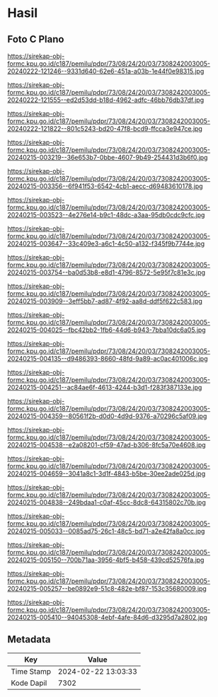 # Hasil

## Foto C Plano

https://sirekap-obj-formc.kpu.go.id/c187/pemilu/pdpr/73/08/24/20/03/7308242003005-20240222-121246--9331d640-62e6-451a-a03b-1e44f0e98315.jpg

https://sirekap-obj-formc.kpu.go.id/c187/pemilu/pdpr/73/08/24/20/03/7308242003005-20240222-121555--ed2d53dd-b18d-4962-adfc-46bb76db37df.jpg

https://sirekap-obj-formc.kpu.go.id/c187/pemilu/pdpr/73/08/24/20/03/7308242003005-20240222-121822--801c5243-bd20-47f8-bcd9-ffcca3e947ce.jpg

https://sirekap-obj-formc.kpu.go.id/c187/pemilu/pdpr/73/08/24/20/03/7308242003005-20240215-003219--36e653b7-0bbe-4607-9b49-254431d3b6f0.jpg

https://sirekap-obj-formc.kpu.go.id/c187/pemilu/pdpr/73/08/24/20/03/7308242003005-20240215-003356--6f941f53-6542-4cb1-aecc-d69483610178.jpg

https://sirekap-obj-formc.kpu.go.id/c187/pemilu/pdpr/73/08/24/20/03/7308242003005-20240215-003523--4e276e14-b9c1-48dc-a3aa-95db0cdc9cfc.jpg

https://sirekap-obj-formc.kpu.go.id/c187/pemilu/pdpr/73/08/24/20/03/7308242003005-20240215-003647--33c409e3-a6c1-4c50-a132-f345f9b7744e.jpg

https://sirekap-obj-formc.kpu.go.id/c187/pemilu/pdpr/73/08/24/20/03/7308242003005-20240215-003754--ba0d53b8-e8d1-4796-8572-5e95f7c81e3c.jpg

https://sirekap-obj-formc.kpu.go.id/c187/pemilu/pdpr/73/08/24/20/03/7308242003005-20240215-003909--3eff5bb7-ad87-4f92-aa8d-ddf5f622c583.jpg

https://sirekap-obj-formc.kpu.go.id/c187/pemilu/pdpr/73/08/24/20/03/7308242003005-20240215-004025--fbc42bb2-1fb6-44d6-b943-7bba10dc6a05.jpg

https://sirekap-obj-formc.kpu.go.id/c187/pemilu/pdpr/73/08/24/20/03/7308242003005-20240215-004135--d9486393-8660-48fd-9a89-ac0ac401006c.jpg

https://sirekap-obj-formc.kpu.go.id/c187/pemilu/pdpr/73/08/24/20/03/7308242003005-20240215-004251--ac84ae6f-4613-4244-b3d1-f283f387133e.jpg

https://sirekap-obj-formc.kpu.go.id/c187/pemilu/pdpr/73/08/24/20/03/7308242003005-20240215-004359--80561f2b-d0d0-4d9d-9376-a70296c5af09.jpg

https://sirekap-obj-formc.kpu.go.id/c187/pemilu/pdpr/73/08/24/20/03/7308242003005-20240215-004538--e2a08201-cf59-47ad-b306-8fc5a70e4608.jpg

https://sirekap-obj-formc.kpu.go.id/c187/pemilu/pdpr/73/08/24/20/03/7308242003005-20240215-004659--3041a8c1-3d1f-4843-b5be-30ee2ade025d.jpg

https://sirekap-obj-formc.kpu.go.id/c187/pemilu/pdpr/73/08/24/20/03/7308242003005-20240215-004838--249bdaa1-c0af-45cc-8dc8-64315802c70b.jpg

https://sirekap-obj-formc.kpu.go.id/c187/pemilu/pdpr/73/08/24/20/03/7308242003005-20240215-005033--0085ad75-26c1-48c5-bd71-a2e42fa8a0cc.jpg

https://sirekap-obj-formc.kpu.go.id/c187/pemilu/pdpr/73/08/24/20/03/7308242003005-20240215-005150--700b71aa-3956-4bf5-b458-439cd52576fa.jpg

https://sirekap-obj-formc.kpu.go.id/c187/pemilu/pdpr/73/08/24/20/03/7308242003005-20240215-005257--be0892e9-51c8-482e-bf87-153c35680009.jpg

https://sirekap-obj-formc.kpu.go.id/c187/pemilu/pdpr/73/08/24/20/03/7308242003005-20240215-005410--94045308-4ebf-4afe-84d6-d3295d7a2802.jpg


## Metadata

| Key        | Value               |
| ---------- | ------------------- |
| Time Stamp | 2024-02-22 13:03:33 |
| Kode Dapil | 7302                |



